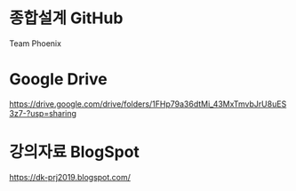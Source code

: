 # 종합설계 GitHub

Team Phoenix

# Google Drive

https://drive.google.com/drive/folders/1FHp79a36dtMi_43MxTmvbJrU8uES3z7-?usp=sharing

# 강의자료 BlogSpot
https://dk-prj2019.blogspot.com/
